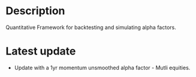 # Description
 Quantitative Framework for backtesting and simulating alpha factors.

# Latest update 
 - Update with a 1yr momentum unsmoothed alpha factor - Mutli equities. 
